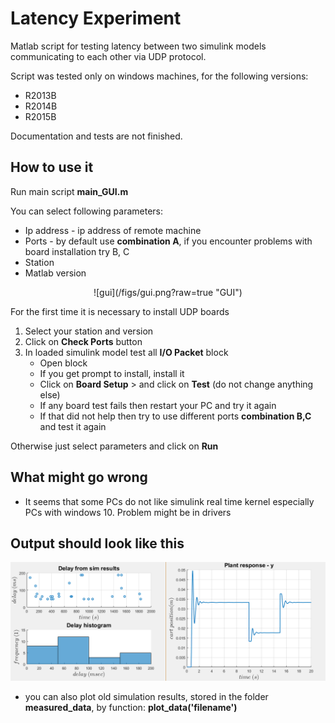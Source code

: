# Latency Experiment
Matlab script for testing latency between two simulink models communicating to each other via UDP protocol.

 Script was tested only on windows machines, for the following versions:
  * R2013B
  * R2014B
  * R2015B

Documentation and tests are not finished.

## How to use it
Run main script **main_GUI.m**

You can select following parameters:
  * Ip address - ip address of remote machine
  * Ports - by default use **combination A**, if you encounter problems with
    board installation try B, C
  * Station
  * Matlab version

<p align="center">
![gui](/figs/gui.png?raw=true "GUI")
</p>

For the first time it is necessary to install UDP boards
  1. Select your station and version
  2. Click on **Check Ports** button
  3. In loaded simulink model test all **I/O Packet** block
     * Open block
     * If you get prompt to install, install it
     * Click on **Board Setup** > and click on **Test** (do not change anything else)
     * If any board test fails then restart your PC and try it again
     * If that did not help then try to use different ports **combination B,C** and test it again

Otherwise just select parameters and click on **Run**


## What might go wrong
* It seems that some PCs do not like simulink real time kernel especially PCs with windows 10. Problem might be in drivers

## Output should look like this

![output](/figs/output.png?raw=true "Output")

 * you can also plot old simulation results, stored in the folder **measured_data**,
    by function: **plot_data('filename')**
